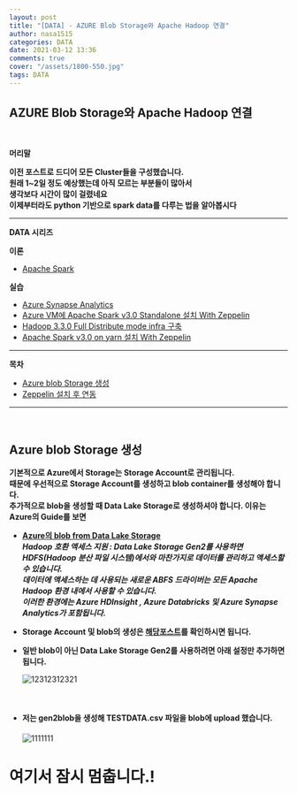 ```yaml
---
layout: post
title: "[DATA] - AZURE Blob Storage와 Apache Hadoop 연결"
author: nasa1515
categories: DATA
date: 2021-03-12 13:36
comments: true
cover: "/assets/1800-550.jpg"
tags: DATA
---
```




## **AZURE Blob Storage와 Apache Hadoop 연결**


<br/>

**머리말**  

**이전 포스트로 드디어 모든 Cluster들을 구성했습니다.**  
**원래 1~2일 정도 예상했는데 아직 모르는 부분들이 많아서**  
**생각보다 시간이 많이 걸렸네요**  
**이제부터라도 python 기반으로 spark data를 다루는 법을 알아봅시다**  



 
---

**DATA 시리즈**


**이론**



 - [Apache Spark](https://nasa1515.github.io/data/2021/03/03/spark.html)


**실습** 

 - [Azure Synapse Analytics](https://nasa1515.github.io/data/2021/02/25/azure-synapse.html)
 - [Azure VM에 Apache Spark v3.0 Standalone 설치 With Zeppelin](https://nasa1515.github.io/data/2021/03/04/Spark2.html)
 - [Hadoop 3.3.0 Full Distribute mode infra 구축](https://nasa1515.github.io/data/2021/03/08/hadoop.html)
 - [Apache Spark v3.0 on yarn 설치 With Zeppelin](https://nasa1515.github.io/data/2021/03/10/spark-yarn.html)

---



**목차**


- [Azure blob Storage 생성](#a1)
- [Zeppelin 설치 후 연동](#a2)

--- 

<br/>

## **Azure blob Storage 생성**   <a name="a1"></a>   

**기본적으로 Azure에서 Storage는 Storage Account로 관리됩니다.**  
**때문에 우선적으로 Storage Account를 생성하고 blob container를 생성해야 합니다.**  
**추가적으로 blob을 생성할 때 Data Lake Storage로 생성하셔야 합니다. 이유는 Azure의 Guide를 보면**   

* **[Azure의 blob from Data Lake Storage](https://docs.microsoft.com/ko-kr/azure/storage/blobs/data-lake-storage-introduction)**  
***Hadoop 호환 액세스 지원 : Data Lake Storage Gen2를 사용하면  
HDFS(Hadoop 분산 파일 시스템)에서와 마찬가지로 데이터를 관리하고 액세스할 수 있습니다.  
데이터에 액세스하는 데 사용되는 새로운 ABFS 드라이버는 모든 Apache Hadoop 환경 내에서 사용할 수 있습니다.  
 이러한 환경에는 Azure HDInsight , Azure Databricks 및 Azure Synapse Analytics가 포함됩니다.***

* **Storage Account 및 blob의 생성은 [해당포스트](https://nasa1515.github.io/azure/2021/02/08/AZURE-Storageservice.html#a2)를 확인하시면 됩니다.**


* **일반 blob이 아닌 Data Lake Storage Gen2를 사용하려면 아래 설정만 추가하면 됩니다.**

    ![12312312321](https://user-images.githubusercontent.com/69498804/110719567-66493380-8250-11eb-91fb-544039709c2f.png)

<br/>

* #### **저는 gen2blob을 생성해 TESTDATA.csv 파일을 blob에 upload 했습니다.**

    ![1111111](https://user-images.githubusercontent.com/69498804/110719632-8678f280-8250-11eb-993f-41a1d2c57793.JPG)



# 여기서 잠시 멈춥니다.!